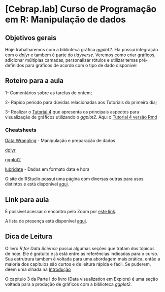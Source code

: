 # [Cebrap.lab] Curso de Programação em R: Manipulação de dados

## Objetivos gerais

Hoje trabalharemos com a biblioteca gráfica *ggplot2*. Ela possui integração com o *dplyr* e também é parte do *tidyverse*. Veremos como criar gráficos, adicionar múltiplas camadas, personalizar rótulos e utilizar temas pré-definidos para gráficos de acordo com o tipo de dado disponível

## Roteiro para a aula

1- Comentários sobre as tarefas de ontem;

2- Rápido período para dúvidas relacionadas aos Tutoriais do primeiro dia;

3- Realizar o [Tutorial 4](https://github.com/thiagomeireles/cebrap_programacaoR_2021_ed2/blob/main/tutoriais/Tutorial_04.md) que apresenta os principais aspectos para visualização de gráficos utilizando o *ggplot2*. Aqui o [Tutorial 4 versão Rmd](https://github.com/thiagomeireles/cebrap_programacaoR_2021_ed2/blob/main/tutoriais/Tutorial_04.Rmd)

### Cheatsheets

[Data Wrangling](https://www.rstudio.com/wp-content/uploads/2015/02/data-wrangling-cheatsheet.pdf) - Manipulação e preparação de dados

[dplyr](https://raw.githubusercontent.com/rstudio/cheatsheets/master/data-transformation.pdf)

[ggplot2](https://www.maths.usyd.edu.au/u/UG/SM/STAT3022/r/current/Misc/data-visualization-2.1.pdf)

[lubridate](https://evoldyn.gitlab.io/evomics-2018/ref-sheets/R_lubridate.pdf) - Dados em formato data e hora

O site do RStudio possui uma página com diversas outras para usos distintos e está disponível [aqui](https://www.rstudio.com/resources/cheatsheets/).

## Link para aula

É possível acessar o encontro pelo Zoom por [este link](https://zoom.us/j/97726314703?pwd=QTVUdmxPWjhPVVNHK0gva1dMSCswdz09).

A lista de presença está disponível [aqui](https://docs.google.com/spreadsheets/d/1MooKHN4icP2XBbXaIInmyEg-rxsdKgGV3ZtvY3NRor0/edit#gid=764662017).

## Dica de Leitura

O livro *R for Data Science* possui algumas seções que tratam dos tópicos de hoje. Ele é gratuito e já está entre as referências indicadas para o curso. Sua estrutrura também é voltada para uma abordagem mais prática, então a maioria dos capítulos são curtos e de leitura rápida e fácil. Se puderem, dêem uma olhada na [Introdução](http://r4ds.had.co.nz/introduction.html)

O capítulo 3 da Parte I do livro (Data visualization em Explore) é uma seção voltada para a produção de gráficos com a biblioteca *ggplot2*.
